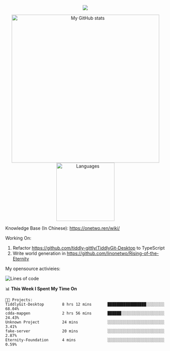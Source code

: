 <a href="https://github.com/linonetwo">
    <p align="center">
        <img src="https://github-profile-trophy.vercel.app/?username=linonetwo&column=7&theme=onedark"/>
    </p>
</a>
<a align="center" href="https://github.com/linonetwo">
  <p align="center">
    <img src="https://github-readme-stats.vercel.app/api?username=linonetwo&show_icons=true&count_private=true" alt="My GitHub stats" width="465"/>
    <img src="https://github-readme-stats.vercel.app/api/top-langs/?username=linonetwo&layout=compact&langs_count=10" alt="Languages" height="183">
  </p>
</a>

Knowledge Base (In Chinese): https://onetwo.ren/wiki/

Working On: 

1. Refactor https://github.com/tiddly-gittly/TiddlyGit-Desktop to TypeScript
1. Write world generation in https://github.com/linonetwo/Rising-of-the-Eternity

My opensource activieies:

<!--START_SECTION:waka-->
![Lines of code](https://img.shields.io/badge/From%20Hello%20World%20I%27ve%20Written-2.5%20million%20lines%20of%20code-blue)

📊 **This Week I Spent My Time On** 

```text
🐱‍💻 Projects: 
TiddlyGit-Desktop        8 hrs 12 mins       █████████████████░░░░░░░░   68.04% 
cdda-mapgen              2 hrs 56 mins       ██████░░░░░░░░░░░░░░░░░░░   24.43% 
Unknown Project          24 mins             ░░░░░░░░░░░░░░░░░░░░░░░░░   3.41% 
fake-server              20 mins             ░░░░░░░░░░░░░░░░░░░░░░░░░   2.87% 
Eternity-Foundation      4 mins              ░░░░░░░░░░░░░░░░░░░░░░░░░   0.59%

```


<!--END_SECTION:waka-->

